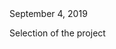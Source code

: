 <html>
  <head>
    <title> Parking Project  </title>
    <h> September 4, 2019 </h>
    <p> Selection of the project </p>
  </head>
    <body>
  </body>
  </html>
  

